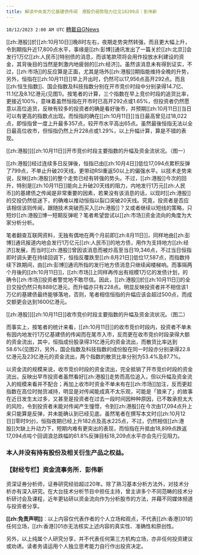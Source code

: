```yaml
---
title: 解读中央发万亿基建债传闻　港股仍弱势阻力位见18209点｜彭伟新
---
```

`10/12/2023 2:00 AM UTC` [轉載自GNews](https://gnews.org/articles/1821996)

[[zh:港股]]於[[zh:10月10日]]晚8时左右，夜期走势突然转强，而且更大幅上升，令到期指升近17,800点水平，事缘是[[zh:彭博]]通讯发出了一篇关於[[zh:北京]]会发行1万亿[[zh:人民币]]特别债的消息，而该笔款项将会用作投放水利建设的资金，其背後目的当然是刺激内地疲弱的[[zh:经济]]。虽然该消息未有得到证实，不过，[[zh:市场]]的反应算是正面，尤其是场外[[zh:港股]]期指能维持全晚的升势，另外，恒指在[[zh:10月11日]]早上开出时，仍然可以17,956点高开292点。而且[[zh:恒生指数]]、国企指数及科技指数分别在开市竞价时段中分别录得14.7亿、11.1亿及8.1亿港元(见图1)。按笔者的计算，三个指数在早上竞价时段的追货比率，更接近100%，意味着虽然恒指在开市时已高开292点或1.65%，但投资者仍然愿意以高位追货，反映有较多的投资者的确是看好後市，并预期[[zh:10月11日]]当日可以有更高的指数点出现。而恒指的确在[[zh:10月11日]]当日最高曾见过18,022点，即恒指曾一度上升最多357点，较开市水平高出65点。虽然最後恒指无法以全日最高位收市，但恒指仍然上升228点或1.29%，以上升幅计算，算是不错的表现。

[[zh:港股]][[zh:10月11日]]开市竞价时段主要指数的升幅及资金流状况。（图一）

[[zh:港股]]经过连续多日反弹後，恒指已由[[zh:10月4日]]低位17,094点累积反弹了799点，不单止升破20天线，更带动RSI重返50以上的偏强水平。以技术走势来说，反映[[zh:港股]]的整个走势已经有转强的势头。不过，[[zh:港股]]今次的回升，特别是[[zh:10月11日]]能向上升破20天线的阻力，内地发行1万元[[zh:人民币]]的基建债之传闻是非常重要的因素，若果没有该消息的话，以现时[[zh:港股]]的交投仍然低迷下，的确难以推动恒指以裂口突破20天线。究竟，投资者是否应该相信该则传闻，跟随技术突破而买入[[zh:港股]]？又或者继续以短线的策略，只短炒[[zh:港股]]博一短期反弹呢？笔者希望尝试以[[zh:市场]]资金流向的角度为大家分析分析。

笔者翻查互联网资料，无独有偶地在两个月前即[[zh:8月11日]]，同样地由[[zh:彭博]]通讯报道内地会发行1万亿元[[zh:人民币]]的地方债，用作为支持地方[[zh:经济]]发展，而当时[[zh:港股]]曾因该消息而被炒高至当日19,346点，不过当日恒指即时调头更在持续回调下，恒指反覆跌至[[zh:8月21日]]低位17,587点，而指数持续下跌期间，由[[zh:彭博]]通讯所指的发行地方债消息只继续闻楼梯响。而事隔两个月後的[[zh:10月11日]]，[[zh:市场]]上同样再传出有规模1万亿的发债计划，的确令[[zh:市场]]投资者警觉地不敢尽信。因此，[[zh:港股]]於[[zh:10月11日]]的全日交投仍然只有888亿港元，而升幅亦只有228点。明显反映投资者并不相信该1万亿的基建债最终能够落地，否则，笔者相信恒指的升幅应该会超过500点，而成交额更会达到1600亿港元。

[[zh:港股]][[zh:10月11日]]收市竞价时段主要指数的升幅及资金流状况。（图二）

而事实上，按笔者的统计来看，[[zh:10月11日]]的收市竞价时段内，投资者不单未有因内地发行1万亿基建债的传闻而在尾市入市，反而更在收市竞价时段录得大额的资金流出，其中，恒指成份股录得31亿港元的资金流出，而散货比率达到58.6%(见图2)，另外，国企指数及科技指数的成份股在同一时段亦分别录得22.8亿港元及23亿港元的资金流出，两个指数的散货比率分别为53.4%及87.7%。

以资金流的规模来说，收市竞价时段的资金流出，完全抵销了开市竞价时段的资金流出，反映出早市投资者虽然看好[[zh:港股]]走势而高位追入，但以升幅及资金流入的规模来看并不配合；再加上收市时资金不单未有在[[zh:市场]]加注，反而更趁指数在高位时抛货减持，明显是对传闻能成真不太乐观，可能是「狼来了」的故事在近日发生太过多，又甚至是投资者在过去一段时间因种种原因，已不敢承担太大的风险，令到投资者未能对传闻产生憧憬，令到[[zh:港股]]在今次由17,094点升上来只能算是反弹，并未能确认到已经见底。虽然笔者在撰写本文时([[zh:10月12日]]零时9分)，恒指夜期已经上升182点及高水225点，不过，仍然相信[[zh:港股]]欠缺上升动力下，短期内难有更突出的表现，而恒指在升抵由18,899点跌返17,094点咗个回调浪总跌幅的61.8%反弹目标18,209点水平亦会先行见阻力。

### 本人并没有持有股份及相关衍生产品之权益。

### 【财经专栏】资金流事务所．彭伟新

资深证券分析师，证券研究经验超过20年。除了熟习基本分析方法外，对技术分析亦有深入研究。在大台技术分析节目中担任主持，曾主讲多个不同范畴的技术分析研讨会及课程，近年更钻研以资金流向作为分析股市的方法，并藉不同媒体频道与投资者分享。

**[[zh:免责声明]]**︰以上内容仅代表作者的个人立场和观点，不代表[[zh:香港]]01的任何立场，[[zh:香港]]01亦无法核实上述内容的真实性、准确性和原创性。

另外，以上纯属个人研究分享，并不代表任何第三方机构立场，亦非任何投资建议或劝诱。读者务请运用个人独立思考能力自行作出投资决定。
